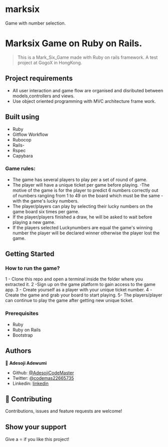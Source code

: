 # marksix
Game with number selection.

# Marksix Game on Ruby on Rails.

> This is a Mark_Six_Game made with Ruby on rails framework. A test project at GogoX in HongKong.

## Project requirements
- All user interaction and game flow are organised and disributed between models,controllers and views.
- Use object oriented programming with MVC architecture frame work.
## Built using

- Ruby
- Gitflow Workflow
- Rubocop
- Rails-
- Rspec
- Capybara

### Game rules:
- The game has several players to play per a set of round of game.
- The player will have a unique ticket per game before playing.
-The motive of the game is for the player to predict 6 numbers correctly out of numbers rangiing from 1 to 49 on the board which must be the same      - with the game's lucky numbers.
- The player/players can play by selecting their lucky numbers on the game board six times per game.
- If the player/players finished a draw, he will be asked to wait before playing a new game.
- If the players selected Luckynumbers are equal the game's winning number the player will be declared winner otherwise the player lost the game.



## Getting Started
### How to run the game?
1 - Clone this repo and open a terminal inside the folder where you extracted it.
2 -Sign up on the game platform to gain access to the game app.
3 - Create yourself as a player with your unique ticket number.
4 -Create the game and grab your board to start playing.
5- The players/player can continue to play the game after getting new unique ticket. 
### Prerequisites
- Ruby
- Ruby on Rails
- Bootstrap

## Authors
👤 **Adesoji Adewumi**
- Github: [@AdesojiCodeMaster](https://github.com/AdesojiCodeMaster) 
- Twitter: [@codemas22665735](https://twitter.com/codemas22665735) 
- Linkedin: [linkedin](https://www.linkedin.com/in/adesoji-adewumi-7752aba5)

## 🤝 Contributing
Contributions, issues and feature requests are welcome!

## Show your support
Give a ⭐️ if you like this project!


